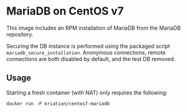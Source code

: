 # MariaDB on CentOS v7
This image includes an RPM installation of MariaDB from the MariaDB
repository.

Securing the DB instance is performed using the packaged script
`mariadb_secure_installation`. Anonymous connections, remote connections
are both disabled by default, and the test DB removed.

## Usage
Starting a fresh container (with NAT) only requires the following:  
```
docker run -P kriation/centos7-mariadb
```

